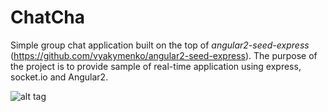 # ChatCha

Simple group chat application built on the top of <i>angular2-seed-express</i>  (https://github.com/vyakymenko/angular2-seed-express).
The purpose of the project is to provide sample of real-time application using express, socket.io and Angular2.

![alt tag](https://s15.postimg.org/5wy62ls0r/Chat_Cha.png "Description goes here")
